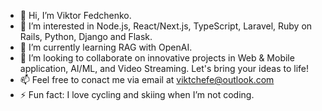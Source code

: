 - 👋 Hi, I’m Viktor Fedchenko.
- 👀 I’m interested in Node.js, React/Next.js, TypeScript, Laravel, Ruby on Rails, Python, Django and Flask.
- 🌱 I’m currently learning RAG with OpenAI.
- 💞️ I’m looking to collaborate on innovative projects in Web & Mobile application, AI/ML, and Video Streaming. Let's bring your ideas to life!
- 📫 Feel free to conact me via email at viktchefe@outlook.com
- ⚡ Fun fact: I love cycling and skiing when I’m not coding.

<!---
viktchefe/viktchefe is a ✨ special ✨ repository because its `README.md` (this file) appears on your GitHub profile.
You can click the Preview link to take a look at your changes.
--->
